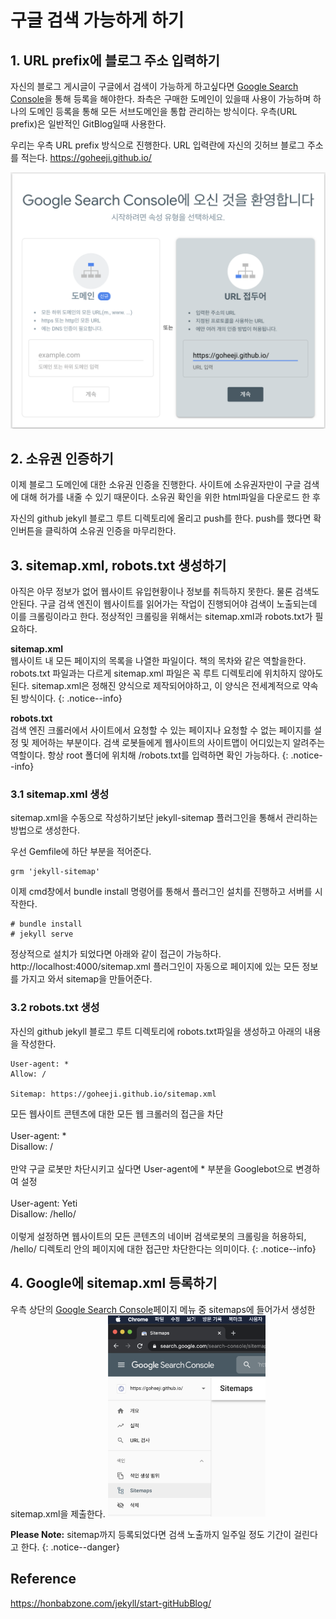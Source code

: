 # 구글 검색 가능하게 하기

## 1. URL prefix에  블로그 주소 입력하기
자신의 블로그 게시글이 구글에서 검색이 가능하게 하고싶다면 [Google Search Console](https://search.google.com/search-console/about?hl=ko&utm_source=wmx&utm_medium=wmx-welcome)을 통해 등록을 해야한다. 좌측은 구매한 도메인이 있을때 사용이 가능하며 하나의 도메인 등록을 통해 모든 서브도메인을 통합 관리하는 방식이다. 우측(URL prefix)은 일반적인 GitBlog일때 사용한다.

우리는 우측 URL prefix 방식으로 진행한다.
URL 입력란에 자신의 깃허브 블로그 주소를 적는다.
https://goheeji.github.io/

![Alt text](https://github.com/goheeji/goheeji.github.io/blob/master/assets/images/how-to-searched-google/1.png)

## 2. 소유권 인증하기

이제 블로그 도메인에 대한 소유권 인증을 진행한다. 사이트에 소유권자만이 구글 검색에 대해 허가를 내줄 수 있기 때문이다. 소유권 확인을 위한 html파일을 다운로드 한 후 

자신의 github jekyll 블로그 루트 디렉토리에 올리고 push를 한다. push를 했다면 확인버튼을 클릭하여 소유권 인증을 마무리한다.

## 3. sitemap.xml, robots.txt 생성하기
아직은 아무 정보가 없어 웹사이트 유입현황이나 정보를 취득하지 못한다. 물론 검색도 안된다. 구글 검색 엔진이 웹사이트를 읽어가는 작업이 진행되어야 검색이 노출되는데 이를 크롤링이라고 한다. 정상적인 크롤링을 위해서는 sitemap.xml과 robots.txt가 필요하다.

**sitemap.xml** <br>
웹사이트 내 모든 페이지의 목록을 나열한 파일이다. 책의 목차와 같은 역할을한다.
robots.txt 파일과는 다르게 sitemap.xml 파일은 꼭 루트 디렉토리에 위치하지 않아도된다.
sitemap.xml은 정해진 양식으로 제작되어야하고, 이 양식은 전세계적으로 약속된 방식이다.
{: .notice--info}

**robots.txt**<br>
검색 엔진 크롤러에서 사이트에서 요청할 수 있는 페이지나 요청할 수 없는 페이지를 설정 및 제어하는 부분이다.
검색 로봇들에게 웹사이트의 사이트맵이 어디있는지 알려주는 역할이다.
항상 root 폴더에 위치해 /robots.txt를 입력하면 확인 가능하다.
{: .notice--info}

### 3.1 sitemap.xml 생성
sitemap.xml을 수동으로 작성하기보단 jekyll-sitemap 플러그인을 통해서 관리하는 방법으로 생성한다.

우선 Gemfile에 하단 부분을 적어준다.

```
grm 'jekyll-sitemap'
```
이제 cmd창에서  bundle install 명령어를 통해서 플러그인 설치를 진행하고 서버를 시작한다.

```
# bundle install
# jekyll serve
```
정상적으로 설치가 되었다면 아래와 같이 접근이 가능하다.
http://localhost:4000/sitemap.xml
플러그인이 자동으로 페이지에 있는 모든 정보를 가지고 와서 sitemap을 만들어준다.

### 3.2 robots.txt 생성
자신의 github jekyll 블로그 루트 디렉토리에 robots.txt파일을 생성하고 아래의 내용을 작성한다.

```
User-agent: *
Allow: /

Sitemap: https://goheeji.github.io/sitemap.xml
```

모든 웹사이트 콘텐츠에 대한 모든 웹 크롤러의 접근을 차단<br><br>User-agent: \*<br>Disallow: /<br><br>만약 구글 로봇만 차단시키고 싶다면 User-agent에  \* 부분을 Googlebot으로 변경하여 설정<br><br>User-agent: Yeti<br>Disallow: /hello/<br><br>이렇게 설정하면 웹사이트의 모든 콘텐츠의 네이버 검색로봇의 크롤링을 허용하되, /hello/ 디렉토리 안의 페이지에 대한 접근만 차단한다는 의미이다.
{: .notice--info}

## 4. Google에 sitemap.xml 등록하기
우측 상단의 [Google Search Console](https://search.google.com/search-console/about?hl=ko&utm_source=wmx&utm_medium=wmx-welcome)페이지 메뉴 중 sitemaps에 들어가서 생성한 sitemap.xml을 제출한다.
<img src="https://github.com/goheeji/goheeji.github.io/blob/master/assets/images/how-to-searched-google/2.png" width="50%" height="50%"> 


**Please Note:**
sitemap까지 등록되었다면 검색 노출까지 일주일 정도 기간이 걸린다고 한다.
{: .notice--danger}



## Reference
https://honbabzone.com/jekyll/start-gitHubBlog/








